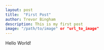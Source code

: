 ```yaml
---
layout: post
title:  "First Post"
author: Trevor Bingham
description: This is my first post
image: "/path/to/image" or "url_to_image"
--- 
```


Hello World!

